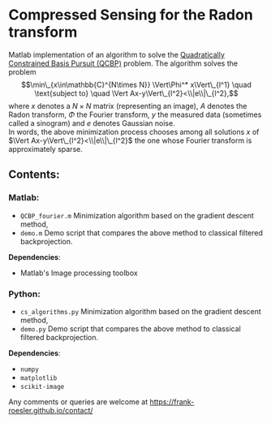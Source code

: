 # Compressed Sensing for the Radon transform

Matlab implementation of an algorithm to solve the [Quadratically Constrained Basis Pursuit (QCBP)](https://en.wikipedia.org/wiki/Basis_pursuit) problem. The algorithm solves the problem 
$$\min\_{x\in\mathbb{C}^{N\times N}} \Vert\Phi^* x\Vert\_{l^1} \quad \text{subject to} \quad \Vert Ax-y\Vert\_{l^2}<\\|e\\|\_{l^2},$$
where $x$ 
denotes a 
$N\times N$ 
matrix (representing an image), 
$A$ 
denotes the Radon transform, 
$\Phi$ 
the Fourier transform, 
$y$
the measured data (sometimes called a sinogram) and 
$e$
denotes Gaussian noise.  
In words, the above minimization process chooses among all solutions
$x$
of $\Vert Ax-y\Vert\_{l^2}<\\|e\\|\_{l^2}$ the one whose Fourier transform is approximately sparse.

## Contents:
### Matlab:
* `QCBP_fourier.m` Minimization algorithm based on the gradient descent method,
* `demo.m` Demo script that compares the above method to classical filtered backprojection.

**Dependencies**:
* Matlab's Image processing toolbox

### Python:
* `cs_algorithms.py` Minimization algorithm based on the gradient descent method,
* `demo.py` Demo script that compares the above method to classical filtered backprojection.

**Dependencies**:
* `numpy`
* `matplotlib`
* `scikit-image`

Any comments or queries are welcome at https://frank-roesler.github.io/contact/
